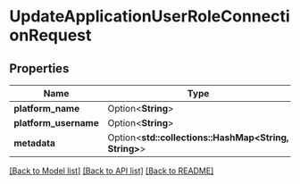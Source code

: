 # UpdateApplicationUserRoleConnectionRequest

## Properties

Name | Type | Description | Notes
------------ | ------------- | ------------- | -------------
**platform_name** | Option<**String**> |  | [optional]
**platform_username** | Option<**String**> |  | [optional]
**metadata** | Option<**std::collections::HashMap<String, String>**> |  | [optional]

[[Back to Model list]](../README.md#documentation-for-models) [[Back to API list]](../README.md#documentation-for-api-endpoints) [[Back to README]](../README.md)


